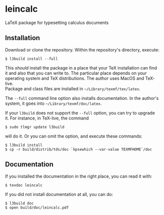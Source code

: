 # leincalc
LaTeX package for typesetting calculus documents

## Installation

Download or clone the repository.  Within the repository's directory, execute:

    $ l3build install --full

This _should_ install the package in a place that your TeX installation can
find it and also that you can write to.  The particular place depends on your
operating system and TeX distributions.  The author uses MacOS and TeX-live.  
Package and class files are installed in `~/Library/texmf/tex/latex`.

The `--full` command line option also installs documentation.  In the author's
system, it goes into `~/Library/texmf/doc/latex`.

If your `l3build` does not support the `--full` option, you can try to upgrade
it.  For instance, in TeX-live, the command

    $ sudo tlmgr update l3build

will do it.  Or you can omit the option, and execute these commands:

    $ l3build install
    $ cp -r build/distrib/tds/doc `kpsewhich --var-value TEXMFHOME`/doc

## Documentation

If you installed the documentation in the right place, you can read it with:

    $ texdoc leincalc

If you did not install documentation at all, you can do:

    $ l3build doc
    $ open build/doc/leincalc.pdf

